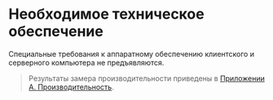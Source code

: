 # Необходимое техническое обеспечение

Специальные требования к аппаратному обеспечению клиентского и серверного компьютера не предъявляются.

> Результаты замера производительности приведены в [Приложении A. Производительность](Appendix_A.md).